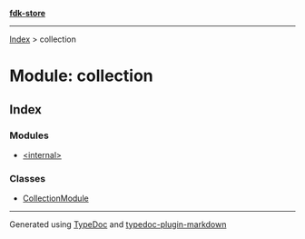 [**fdk-store**](../README.md)
***

[Index](../API.md) > collection

# Module: collection

## Index

### Modules

- [\<internal\>](internal_/README.md)

### Classes

- [CollectionModule](classes/class.CollectionModule.md)

***
Generated using [TypeDoc](https://typedoc.org/) and [typedoc-plugin-markdown](https://www.npmjs.com/package/typedoc-plugin-markdown)
